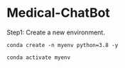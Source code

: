 # Medical-ChatBot

Step1: 
Create a new environment.
```
conda create -n myenv python=3.8 -y

```

``` 
conda activate myenv
```


